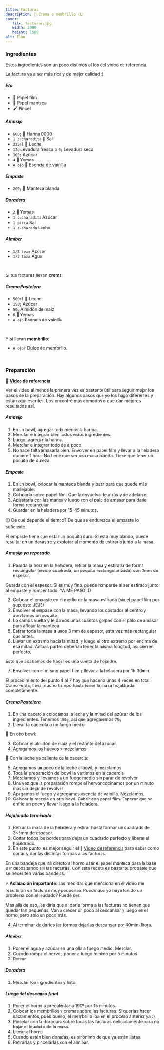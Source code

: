 ```yaml
---
title: Facturas
description: 🥐 Crema o membrillo (L)
cover:
   file: facturas.jpg
   width: 2000
   height: 1500
alt: Flan
---
```


### Ingredientes

Estos ingredientes son un poco distintos al los del video de referencia.

La factura va a ser más rica y de mejor calidad :)

##### Etc

-  🧻 Papel film
-  🧻 Papel manteca
-  🖌️ Pincel

##### Amasijo

-  `600g` 🌽 Harina 0000
-  `1 cucharadita` 🧂 Sal
-  `225ml` 🥛 Leche
-  `12g` Levadura fresca o `6g` Levadura seca
-  `100g` Azúcar
-  `4` 🥚 Yemas
-  `A ojo` 🍦 Esencia de vainilla

##### Empaste

-  `200g` 🧈 Manteca blanda

##### Doradura

-  `2` 🥚 Yemas
-  `1 cucharadita` Azúcar
-  `1 pizca` Sal
-  `1 cucharada` Leche

##### Almíbar

-  `1/2 taza` Azúcar
-  `1/2 taza` Agua

<br />

Si tus facturas llevan **crema**:

##### Crema Pastelera

-  `500ml` 🥛 Leche
-  `150g` Azúcar
-  `50g` Almidón de maiz
-  `6` 🥚 Yemas
-  `A ojo` Esencia de vainilla

<br />

Y si llevan **membrillo**:

-  `A ojo?` Dulce de membrillo.

<br />

### Preparación

📼 [**Video de referencia**](https://www.youtube.com/watch?v=Ys5wAOtHYo4)

Ver el video al menos la primera vez es bastante útil para seguir mejor los pasos de la preparación. Hay algunos pasos que yo los hago diferentes y están aquí escritos. Los encontré más cómodos o que dan mejores resultados así.

##### Amasijo

1. En un bowl, agregar todo menos la harina.
2. Mezclar e integrar bien todos estos ingredientes.
3. Luego, agregar la harina.
4. Mezclar e integrar todo de a poco
5. No hace falta amasarla bien. Envolver en papel film y llevar a la heladera durante 1 hora. No tiene que ser una masa blanda. Tiene que tener un poquito de dureza.

##### Empaste

1. En un bowl, colocar la manteca blanda y batir para que quede más manejable.
2. Colocarla sobre papel film. Que la envuelva de atrás y de adelante.
3. Aplastarla con las manos y luego con el palo de amasar para darle forma rectangular
4. Guardar en la heladera por 15-45 minutos.

⏲️ De qué depende el tiempo? De que se endurezca el empaste lo suficiente.

El empaste tiene que estar un poquito duro. Si está muy blando, puede resultar en un desastre y explotar al momento de estirarlo junto a la masa.

##### Amasijo ya reposado

1. Pasada la hora en la heladera, retirar la masa y estirarla de forma rectangular (medio cuadrada, un poquito rectangularizada) con 3mm de espesor.

Guarda con el espesor. Si es muy fino, puede romperse al ser estirado junto al empaste y romper todo. YA ME PASÓ :D

2. Colocar el empaste en el medio de la masa estirada (sin el papel film por supuesto JEJE)
3. Envolver el empase con la masa, llevando los costados al centro y apretamos un poquito
4. Lo damos vuelta y le damos unos cuantos golpes con el palo de amasar para aflojar la manteca
5. Estirar toda la masa a unos 3 mm de espesor, esta vez más rectangular que antes.
6. Llevar un extremo hacia la mitad, y luego el otro extremo por encima de esa mitad. Ambas partes deberian tener la misma longitud, así cierren perfecto.

Esto que acabamos de hacer es una vuelta de hojaldre.

7. Envolver con el mismo papel film y llevar a la heladera por 1h 30min.

El procedimiento del punto 4 al 7 hay que hacerlo unas 4 veces en total. Como verás, lleva mucho tiempo hasta tener la masa hojaldrada completamente.

##### Crema Pastelera

1. En una cacerola colocamos la leche y la mitad del azúcar de los ingredientes. Tenemos `150g`, así que agregaremos `75g`
2. Llevar la cacerola a un fuego medio

🥣 En otro bowl:

3. Colocar el almidón de maiz y el restante del azúcar.
4. Agregamos los huevos y mezclamos

🥛 Con la leche ya caliente de la cacerola:

5. Agregamos un poco de la leche al bowl, y mezclamos
6. Toda la preparación del bowl la vertimos en la cacerola
7. Mezclamos y llevamos a un fuego medio sin parar de revolver
8. Una vez que la preparación rompe el hervor cocinamos por un minuto más sin dejar de revolver
9. Apagamos el fuego y agregamos esencia de vainilla. Mezclamos.
10.   Colocar la mezcla en otro bowl. Cubrir con papel film. Esperar que se enfríe un poco y llevar luego a la heladera.

##### Hojaldrado terminado

1. Retirar la masa de la heladera y estirar hasta formar un cuadrado de 3~5mm de espesor.
2. Cortar todos los bordes para dejar un cuadrado perfecto y liberar el hojaldrado.
3. En este punto, es mejor seguir el 📼 [Video de referencia](https://www.youtube.com/watch?v=Ys5wAOtHYo4) para saber como cortar y dar las distintas formas a las facturas.

En una bandeja que irá directo al horno usar el papel manteca para la base e ir depositando allí las facturas. Con esta receta es bastante probable que se necesiten varias bandejas.

⚡ **Aclaración importante**: Las medidas que menciona en el video me resultaron en facturas muy pequeñas. Puede que yo haya tenido un problema con el leudado? Puede ser.

Mas allá de eso, les diría que al darle forma a las facturas no tienen que quedar tan pequeñas. Van a crecer un poco al descansar y luego en el horno, pero solo un poco más.

4. Al terminar de darles las formas dejarlas descansar por 40min-1hora.

##### Almíbar

1. Poner el agua y azúcar en una olla a fuego medio. Mezclar.
2. Cuando rompa el hervor, poner a fuego mínimo por 5 minutos
3. Retirar

##### Doradura

1. Mezclar los ingredientes y listo.

##### Luego del descanso final

1. Poner el horno a precalentar a 190º por 15 minutos.
2. Colocar los membrillos y cremas sobre las facturas. Si querías hacer sacramentos, pues bueno, el membrillo iba en el proceso anterior ya :)
3. Pincelar con la doradura sobre todas las facturas delicadamente para no bajar el leudado de la masa.
4. Llevar al horno
5. Cuando estén bien doradas, es sinónimo de que ya están listas
6. Retirarlas y pincelarlas con el almíbar.
